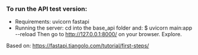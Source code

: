 ### To run the API test version:
- Requirements:
  uvicorn
  fastapi
- Running the server:
  cd into the base_api folder and:
  $ uvicorn main:app --reload
  Then go to http://127.0.0.1:8000/ on your browser.
  Explore.

Based on: https://fastapi.tiangolo.com/tutorial/first-steps/
